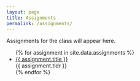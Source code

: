 ```yaml
---
layout: page
title: Assignments
permalink: /assignments/
---
```


Assignments for the class will appear here. 

<!--
The bottom right icons link to the Github directory for the lecture (<i class="fab fa-github"></i>), the R Markdown document for the lecture (<i class="fab fa-r-project"></i>), and a PDF, embedded on Github, for the lecture (<i class="fas fa-file-pdf"></i>).
-->

<ul id="archive">
{% for assignment in site.data.assignments %}
      <li class="archiveposturl">
        <span><a href="{{ site.url }}/{{ assignment.dirname }}/{{ assignmengt.filename }}.pdf">{{ assignment.title }}</a></span><br>
<span class = "postlower">
<!-- <strong>tl;dr:</strong> -->{{ assignment.tldr }}</span>
<strong style="font-size:100%; font-family: 'Titillium Web', sans-serif; float:right; padding-right: .5em">

<!--
	<a href="https://github.com/{{ site.githubdir}}/tree/master/{{ assignment.dirname }}"><i class="fab fa-github"></i></a>&nbsp;&nbsp;
	<a href="https://github.com/{{ site.githubdir}}/tree/master/{{ assignment.dirname }}/{{ assignment.filename}}.Rmd"><i class="fab fa-r-project"></i></a>&nbsp;&nbsp;
	<a href="https://github.com/{{ site.githubdir}}/blob/master/{{ assignment.dirname }}/{{ assignment.filename}}.pdf"><i class="fas fa-file-pdf"></i></a>&nbsp;&nbsp;
	<a href="https://github.com/{{ site.githubdir}}/blob/master/{{ assignment.dirname }}/{{ assignment.filename}}.zip"><i class="fas fa-laptop-code"></i></a>
-->
</strong> 
      </li>
{% endfor %}
</ul>
